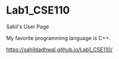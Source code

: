 # Lab1_CSE110
Sahil's User Page

My favorite programming language is C++.

https://sahildadhwal.github.io/Lab1_CSE110/
